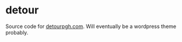 detour
======

Source code for [detourpgh.com][1]. Will eventually be a wordpress theme probably. 

[1]: http://detourpgh.com
